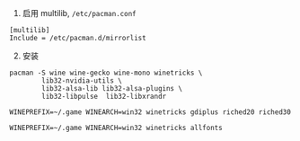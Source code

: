 1. 启用 multilib, `/etc/pacman.conf`
```
[multilib]
Include = /etc/pacman.d/mirrorlist
```

2. 安装
```
pacman -S wine wine-gecko wine-mono winetricks \
        lib32-nvidia-utils \
        lib32-alsa-lib lib32-alsa-plugins \
        lib32-libpulse  lib32-libxrandr

```

```
WINEPREFIX=~/.game WINEARCH=win32 winetricks gdiplus riched20 riched30
```

```
WINEPREFIX=~/.game WINEARCH=win32 winetricks allfonts
```
